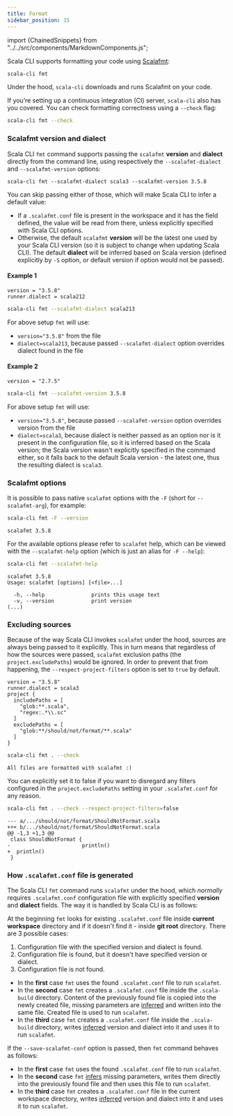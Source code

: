 ```yaml
---
title: Format
sidebar_position: 15
---
```


import {ChainedSnippets} from "../../src/components/MarkdownComponents.js";

Scala CLI supports formatting your code using [Scalafmt](https://scalameta.org/scalafmt/):

```bash
scala-cli fmt
```

Under the hood, `scala-cli` downloads and runs Scalafmt on your code.

If you’re setting up a continuous integration (CI) server, `scala-cli` also has you covered.
You can check formatting correctness using a `--check` flag:

```bash
scala-cli fmt --check
```

### Scalafmt version and dialect

Scala CLI `fmt` command supports passing the `scalafmt` **version** and **dialect** directly from the command line, using respectively the `--scalafmt-dialect` and `--scalafmt-version` options:
```
scala-cli fmt --scalafmt-dialect scala3 --scalafmt-version 3.5.8
```
You can skip passing either of those, which will make Scala CLI to infer a default value:
- If a `.scalafmt.conf` file is present in the workspace and it has the field defined, the value will be read from there, unless explicitly specified with Scala CLI options.
- Otherwise, the default `scalafmt` **version** will be the latest one used by your Scala CLI version (so it is subject to change when updating Scala CLI). The default **dialect** will be inferred based on Scala version (defined explicitly by `-S` option, or default version if option would not be passed).

#### Example 1

``` text title=.scalafmt.conf
version = "3.5.8"
runner.dialect = scala212
```

```bash
scala-cli fmt --scalafmt-dialect scala213
```

For above setup `fmt` will use:
- `version="3.5.8"` from the file
- `dialect=scala213`, because passed `--scalafmt-dialect` option overrides dialect found in the file

#### Example 2

``` text title=.scalafmt.conf
version = "2.7.5"
```

```bash
scala-cli fmt --scalafmt-version 3.5.8
```

For above setup `fmt` will use:
- `version="3.5.8"`, because passed `--scalafmt-version` option overrides version from the file
- `dialect=scala3`, because dialect is neither passed as an option nor is it present in the configuration file, so it is inferred based on the Scala version; the Scala version wasn't explicitly specified in the command either, so it falls back to the default Scala version - the latest one, thus the resulting dialect is `scala3`. 

### Scalafmt options

It is possible to pass native `scalafmt` options with the `-F` (short for `--scalafmt-arg`), for example:

<ChainedSnippets>

```bash
scala-cli fmt -F --version
```

```text
scalafmt 3.5.8
```

</ChainedSnippets>

For the available options please refer to `scalafmt` help, which can be viewed with the `--scalafmt-help` option (which
is just an alias for `-F --help`):

<ChainedSnippets>

```bash
scala-cli fmt --scalafmt-help
```

```text
scalafmt 3.5.8
Usage: scalafmt [options] [<file>...]

  -h, --help               prints this usage text
  -v, --version            print version 
(...)
```

</ChainedSnippets>

### Excluding sources

Because of the way Scala CLI invokes `scalafmt` under the hood, sources are always being passed to it explicitly. This
in turn means that regardless of how the sources were passed, `scalafmt` exclusion paths (the `project.excludePaths`)
would be ignored. In order to prevent that from happening, the `--respect-project-filters` option is set to `true` by
default.

```text title=.scalafmt.conf
version = "3.5.8"
runner.dialect = scala3
project {
  includePaths = [
    "glob:**.scala",
    "regex:.*\\.sc"
  ]
  excludePaths = [
    "glob:**/should/not/format/**.scala"
  ]
}
```

<ChainedSnippets>

```bash
scala-cli fmt . --check
```

```text
All files are formatted with scalafmt :)
```

</ChainedSnippets>

You can explicitly set it to false if you want to disregard any filters configured in the `project.excludePaths` setting
in your `.scalafmt.conf` for any reason.

<ChainedSnippets>

```bash
scala-cli fmt . --check --respect-project-filters=false
```

```text
--- a/.../should/not/format/ShouldNotFormat.scala
+++ b/.../should/not/format/ShouldNotFormat.scala
@@ -1,3 +1,3 @@
 class ShouldNotFormat {
-                       println()
+  println()
 }
```

</ChainedSnippets>

### How `.scalafmt.conf` file is generated

The Scala CLI `fmt` command runs `scalafmt` under the hood, which *normally* requires `.scalafmt.conf` configuration file with explicitly specified **version** and **dialect** fields. The way it is handled by Scala CLI is as follows:

At the beginning `fmt` looks for existing `.scalafmt.conf` file inside **current workspace** directory and if it doesn't find it - inside **git root** directory. There are 3 possible cases:

1. Configuration file with the specified version and dialect is found.
2. Configuration file is found, but it doesn't have specified version or dialect.
3. Configuration file is not found.

- In the **first** case `fmt` uses the found `.scalafmt.conf` file to run `scalafmt`.
- In the **second** case `fmt` creates a `.scalafmt.conf` file inside the `.scala-build` directory. Content of the previously found file is copied into the newly created file, missing parameters are [inferred](/docs/commands/fmt#scalafmt-version-and-dialect) and written into the same file. Created file is used to run `scalafmt`. 
- In the **third** case `fmt` creates a `.scalafmt.conf` file inside the `.scala-build` directory, writes [inferred](/docs/commands/fmt#scalafmt-version-and-dialect) version and dialect into it and uses it to run `scalafmt`.

If the `--save-scalafmt-conf` option is passed, then `fmt` command behaves as follows:
- In the **first** case `fmt` uses the found `.scalafmt.conf` file to run `scalafmt`.
- In the **second** case `fmt` [infers](/docs/commands/fmt#scalafmt-version-and-dialect) missing parameters, writes them directly into the previously found file and then uses this file to run `scalafmt`.
- In the **third** case `fmt` creates a `.scalafmt.conf` file in the current workspace directory, writes [inferred](/docs/commands/fmt#scalafmt-version-and-dialect) version and dialect into it and uses it to run `scalafmt`.
